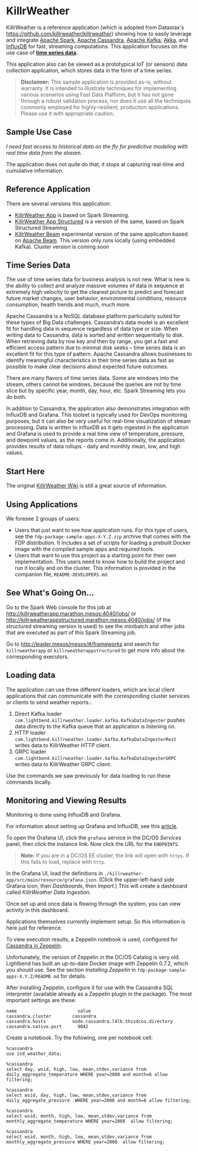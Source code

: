 # KillrWeather

KillrWeather is a reference application (which is adopted from Datastax's https://github.com/killrweather/killrweather) showing how to easily leverage and integrate [Apache Spark](http://spark.apache.org), [Apache Cassandra](http://cassandra.apache.org), [Apache Kafka](http://kafka.apache.org), [Akka](https://akka.io), and [InfluxDB](https://www.influxdata.com/) for fast, streaming computations. This application focuses on the use case of **[time series data](https://github.com/killrweather/killrweather/wiki/4.-Time-Series-Data-Model)**.

This application also can be viewed as a prototypical IoT (or sensors) data collection application, which stores data in the form of a time series.

> **Disclaimer:** This sample application is provided as-is, without warranty. It is intended to illustrate techniques for implementing various scenarios using Fast Data Platform, but it has not gone through a robust validation process, nor does it use all the techniques commonly employed for highly-resilient, production applications. Please use it with appropriate caution.

## Sample Use Case

_I need fast access to historical data on the fly for predictive modeling with real time data from the stream._

The application does not quite do that, it stops at capturing real-time and cumulative information.

## Reference Application

There are several versions this application:
* [KillrWeather App](https://github.com/killrweather/killrweather/tree/master/killrweather-app/src/main/scala/com/datastax/killrweather) is based on Spark Streaming.
* [KillrWeather App Structured](https://github.com/lightbend/fdp-killrweather/blob/master/killrweather-app_structured/src/main/scala/com/lightbend/killrweather/app/structured/KillrWeatherStructured.scala) is a version of the same, based on Spark Structured Streaming.
* [KillrWeather Beam](https://github.com/lightbend/fdp-killrweather/blob/master/killrweather-beam/src/main/scala/com/lightbend/killrweater/beam/KillrWeatherBeam.scala) experimental version of the same application based on [Apache Beam](https://beam.apache.org/).
This version only runs locally (using embedded Kafka). Cluster version is coming soon

## Time Series Data

The use of time series data for business analysis is not new. What is new is the ability to collect and analyze massive volumes of data in sequence at extremely high velocity to get the clearest picture to predict and forecast future market changes, user behavior, environmental conditions, resource consumption, health trends and much, much more.

Apache Cassandra is a NoSQL database platform particularly suited for these types of Big Data challenges. Cassandra’s data model is an excellent fit for handling data in sequence regardless of data type or size. When writing data to Cassandra, data is sorted and written sequentially to disk. When retrieving data by row key and then by range, you get a fast and efficient access pattern due to minimal disk seeks – time series data is an excellent fit for this type of pattern. Apache Cassandra allows businesses to identify meaningful characteristics in their time series data as fast as possible to make clear decisions about expected future outcomes.

There are many flavors of time series data. Some are windows into the stream, others cannot be windows, because the queries are not by time slice but by specific year, month, day, hour, etc. Spark Streaming lets you do both.

In addition to Cassandra, the application also demonstrates integration with InfluxDB and Grafana. This toolset is typically used for DevOps monitoring purposes, but it can also be very useful for real-time visualization of stream processing. Data is written to influxDB as it gets ingested in the application and Grafana is used to provide a real time view of temperature, pressure, and dewpoint values, as the reports come in. Additionally, the application provides results of data rollups - daily and monthly mean, low, and high values.

## Start Here

The original [KillrWeather Wiki](https://github.com/killrweather/killrweather/wiki) is still a great source of information.

## Using Applications

We foresee 2 groups of users:

* Users that just want to see how application runs. For this type of users, see the `fdp-package-sample-apps-X.Y.Z.zip` archive that comes with the FDP distribution. It includes a set of scripts for loading a prebuilt Docker image with the compiled sample apps and required tools.
* Users that want to use this project as a starting point for their own implementation.
This users need to know how to build the project and run it locally and on the cluster.
This information is provided in the companion file, `README-DEVELOPERS.md`.

## See What's Going On...

Go to the Spark Web console for this job at http://killrweatherapp.marathon.mesos:4040/jobs/
or http://killrweatherappstructured.marathon.mesos:4040/jobs/ (if the structured streaming version is used)
to see the minibatch and other jobs that are executed as part of this Spark Streaming job.

Go to http://leader.mesos/mesos/#/frameworks and search for `killrweatherapp` or `killrweatherappstructured` to get more info about the corresponding executors.

## Loading data

The application can use three different loaders, which are local client applications that can communicate with the corresponding cluster services or clients to send weather reports.:

1. Direct Kafka loader `com.lightbend.killrweather.loader.kafka.KafkaDataIngester` pushes data directly to the Kafka queue
that an application is listening on.
2. HTTP loader `com.lightbend.killrweather.loader.kafka.KafkaDataIngesterRest` writes data to KillrWeather HTTP client.
3. GRPC loader `com.lightbend.killrweather.loader.kafka.KafkaDataIngesterGRPC` writes data to KillrWeather GRPC client.

Use the commands we saw previously for data loading to run these commands locally.

## Monitoring and Viewing Results

Monitoring is done using InfluxDB and Grafana.

For information about setting up Grafana and InfluxDB, see this [article](https://mesosphere.com/blog/monitoring-dcos-cadvisor-influxdb-grafana/).

To open the Grafana UI, click the `grafana` service in the DC/OS _Services_ panel, then click the instance link.
Now click the URL for the `ENDPOINTS`.

> **Note:** If you are in a DC/OS EE cluster, the link will open with `https`. If this fails to load, replace with `http`.

In the Grafana UI, load the definitions in `./killrweather-app/src/main/resource/grafana.json`. (Click the upper-left-hand side Grafana icon, then _Dashboards_, then _Import_.) This will create a dashboard called _KillrWeather Data Ingestion_.

Once set up and once data is flowing through the system, you can view activity in this dashboard.

Applications themselves currently implement setup. So this information is here just for reference.

To view execution results, a Zeppelin notebook is used, configured for [Cassandra in Zeppelin](https://zeppelin.apache.org/docs/0.7.2/interpreter/cassandra.html).

Unfortunately, the version of Zeppelin in the DC/OS Catalog is very old. Lightbend has built an up-to-date Docker image with Zeppelin 0.7.2, which you should use. See the section _Installing Zeppelin_ in `fdp-package-sample-apps-X.Y.Z/README.md` for details.

After installing Zeppelin, configure it for use with the Cassandra SQL interpreter (available already as a Zeppelin plugin in the package). The most important settings are these:

```
name	                   value
cassandra.cluster        cassandra
cassandra.hosts	         node.cassandra.l4lb.thisdcos.directory
cassandra.native.port	   9042
```

Create a notebook. Try the following, one per notebook cell:

```
%cassandra
use isd_weather_data;

%cassandra
select day, wsid, high, low, mean,stdev,variance from daily_aggregate_temperature WHERE year=2008 and month=6 allow filtering;

%cassandra
select wsid, day, high, low, mean,stdev,variance from daily_aggregate_pressure  WHERE year=2008 and month=6 allow filtering;

%cassandra
select wsid, month, high, low, mean,stdev,variance from monthly_aggregate_temperature WHERE year=2008  allow filtering;

%cassandra
select wsid, month, high, low, mean,stdev,variance from monthly_aggregate_pressure WHERE year=2008  allow filtering;

```

